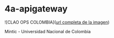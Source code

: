 # 4a-apigateway

![CLAO OPS COLOMBIA]([url completa de la imagen](https://alvaloper.github.io/documents/img/clapops.jpg))


Mintic - Universidad Nacional de Colombia
